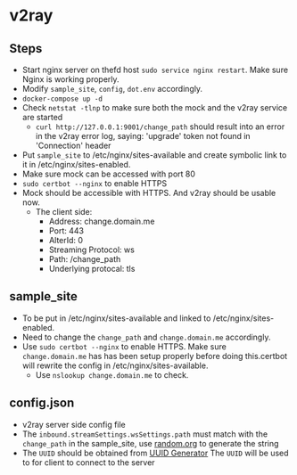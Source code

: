 # v2ray

## Steps

* Start nginx server on thefd host `sudo service nginx restart`. Make sure Nginx
  is working properly.
* Modify `sample_site`, `config`, `dot.env` accordingly.
* `docker-compose up -d`
* Check `netstat -tlnp` to make sure both the mock and the v2ray service are
  started
  * `curl http://127.0.0.1:9001/change_path` should result into an error in the
    v2ray error log, saying: 'upgrade' token not found in 'Connection' header
* Put `sample_site` to /etc/nginx/sites-available and create symbolic link to
  it in /etc/nginx/sites-enabled.
* Make sure mock can be accessed with port 80
* `sudo certbot --nginx` to enable HTTPS
* Mock should be accessible with HTTPS. And v2ray should be usable now.
  * The client side:
    * Address: change.domain.me
    * Port: 443
    * AlterId: 0
    * Streaming Protocol: ws
    * Path: /change_path
    * Underlying protocal: tls

## sample_site

* To be put in /etc/nginx/sites-available and linked to /etc/nginx/sites-enabled.
* Need to change the `change_path` and `change.domain.me` accordingly.
* Use `sudo certbot --nginx` to enable HTTPS. Make sure `change.domain.me` has
  has been setup properly before doing this.certbot will rewrite the config in
  /etc/nginx/sites-available.
  * Use `nslookup change.domain.me` to check.

## config.json
* v2ray server side config file
* The `inbound.streamSettings.wsSettings.path` must match with the `change_path`
  in the sample_site, use [random.org](https://random.org/strings) to generate
  the string
* The `UUID` should be obtained from [UUID Generator](https://uuidgenerator.net)
  The `UUID` will be used to for client to connect to the server

